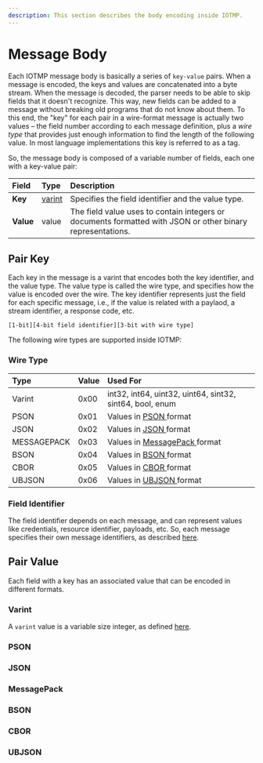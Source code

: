 ```yaml
---
description: This section describes the body encoding inside IOTMP.
---
```


# Message Body

Each IOTMP message body is basically a series of `key-value` pairs. When a message is encoded, the keys and values are concatenated into a byte stream. When the message is decoded, the parser needs to be able to skip fields that it doesn't recognize. This way, new fields can be added to a message without breaking old programs that do not know about them. To this end, the "key" for each pair in a wire-format message is actually two values – the field number according to each message definition, plus a _wire type_ that provides just enough information to find the length of the following value. In most language implementations this key is referred to as a tag.

So, the message body is composed of a variable number of fields, each one with a key-value pair:

| Field | Type | Description |
| :--- | :--- | :--- |
| **Key** | [varint](../definitions.md#varint) | Specifies the field identifier and the value type. |
| **Value** | value | The field value uses to contain integers or documents formatted with JSON or other binary representations. |

## Pair Key

Each key in the message is a varint that encodes both the key identifier, and the value type. The value type is called the wire type, and specifies how the value is encoded over the wire. The key identifier represents just the field for each specific message, i.e., if the value is related with a paylaod, a stream identifier, a response code, etc.

```text
[1-bit][4-bit field identifier][3-bit with wire type] 
```

The following wire types are supported inside IOTMP: 

### Wire Type

| Type | Value | Used For |
| :--- | :--- | :--- |
| Varint | 0x00 | int32, int64, uint32, uint64, sint32, sint64, bool, enum |
| PSON | 0x01 | Values in [PSON ](https://github.com/thinger-io/Protoson)format |
| JSON | 0x02 | Values in [JSON ](https://www.json.org)format |
| MESSAGEPACK | 0x03 | Values in [MessagePack ](https://msgpack.org/)format |
| BSON | 0x04 | Values in [BSON ](http://bsonspec.org/)format |
| CBOR | 0x05 | Values in [CBOR ](https://cbor.io/)format |
| UBJSON | 0x06 | Values in [UBJSON ](https://ubjson.org/)format |

### Field Identifier

The field identifier depends on each message, and can represent values like credentials, resource identifier, payloads, etc. So, each message specifies their own message identifiers, as described [here](../messages/).

## Pair Value

Each field with a key has an associated value that can be encoded in different formats.

### Varint

A `varint` value is a variable size integer, as defined [here](../definitions.md#varint).

### PSON

### JSON

### MessagePack

### BSON

### CBOR

### UBJSON

